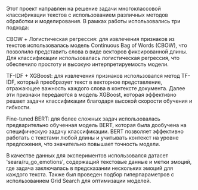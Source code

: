 Этот проект направлен на решение задачи многоклассовой классификации текстов с использованием различных методов обработки и моделирования. В рамках работы использовались три подхода:

CBOW + Логистическая регрессия: для извлечения признаков из текстов использовалась модель Continuous Bag of Words (CBOW), что позволило представить слова в виде векторов фиксированной длины. Для классификации использовалась логистическая регрессия, что обеспечило простоту и высокую интерпретируемость модели.

TF-IDF + XGBoost: для извлечения признаков использовался метод TF-IDF, который преобразует текст в векторное представление, отражающее важность каждого слова в контексте документа. Далее эти признаки передаются в модель XGBoost, которая эффективно решает задачи классификации благодаря высокой скорости обучения и гибкости.

Fine-tuned BERT: для более сложных задач использовалась предварительно обученная модель BERT, которая была дообучена на специфическую задачу классификации. BERT позволяет эффективно работать с текстами любой длины и учитывать контекст на уровне предложения, что значительно повышает точность модели.

В качестве данных для экспериментов использовался датасет 'seara/ru_go_emotions', содержащий текстовые данные и метки эмоций, где задача заключалась в предсказании нескольких эмоций для каждого текста. Также был проведен подбор гиперпараметров с использованием Grid Search для оптимизации моделей.
